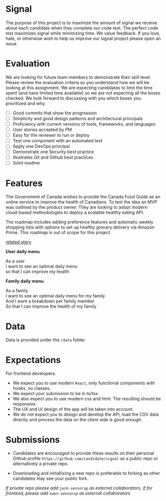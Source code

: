 # Signal

The purpose of this project is to maximize the amount of signal we receive about each candidate when they complete our code test.  The perfect code test maximizes signal while minimizing time.  We value feedback.  If you love, hate, or otherwise wish to help us improve our signal project please open an issue.  

# Evaluation

We are looking for future team members to demonstrate their skill level.  Please review the evaluation criteria so you understand how we will be looking at this assignment.  We are expecting candidates to limit the time spent (and have limited time available) so we are not expecting all the boxes checked.  We look forward to discussing with you which boxes you prioritized and why.  

- [ ] Good commits that show the progression
- [ ] Simplicity and good design patterns and architectural principals
- [ ] Proficiency with current versions of tools, frameworks, and languages
- [ ] User stories accepted by PM
- [ ] Easy for the reviewer to run or deploy
- [ ] Test one component with an automated test
- [ ] Apply one DevOps principal 
- [ ] Demonstrate one Security best practice
- [ ] Illustrates Git and Github best practices 
- [ ] Solid readme 

# Features

The Government of Canada wishes to provide the Canada Food Guide as an online service to improve the health of Canadians. To test the idea an MVP was outlined by the product owner.  They are looking to adopt modern cloud-based methodologies to deploy a scalable healthy eating API.  

The roadmap includes adding preference features and automatic weekly shopping lists with options to set up healthy grocery delivery via Amazon Prime. This roadmap is out of scope for this project.

[related story](https://www.cbc.ca/news/canada/experts-say-canada-s-food-guide-needs-an-update-1.2669848) 

**User daily menu**

As a user  
I want to see an optimal daily menu  
so that I can improve my health

**Family daily menu**

As a family   
I want to see an optimal daily menu for my family   
And I want a breakdown per family member  
So that I can improve the health of my family

# Data 

Data is provided under the `/data` folder. 

# Expectations

For frontend developers:
- We expect you to use modern `React`, only functional components with hooks, no classes.
- We expect your submission to be in ts/tsx.
- We also expect you to use modern css and html. The resulting should be responsive.
- The UX and UI design of the app will be taken into account.
- We do not expect you to design and develop the API, load the CSV data directly and process the data on the client side is good enough. 


# Submissions

- Candidates are encouraged to provide these results on their personal Github profile `https://github.com/candidate/signal` as a public repo or alternatively a private repo.  

- Downloading and initiallizing a new repo is preferable to forking as other candidates may see your public fork.  

*If private repo please add `jack-sensorup` as external collaborators, if for frontend, please add `xwen-sensorup` as external collaborators*



